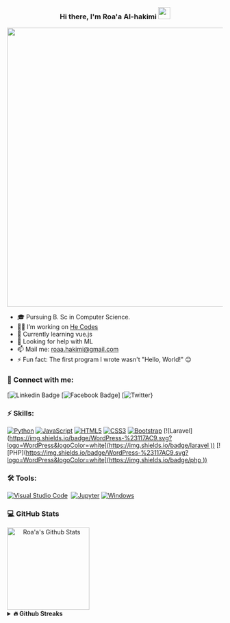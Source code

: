 <p align="right">
  <a href="https://wakatime.com/@ro5a"><img alt="" src="https://wakatime.com/badge/user/8e02bfd3-85d8-4d9d-88df-fa983f91ff30.svg"></a>
 
</p>
<h3 align="center">
  Hi there, I'm Roa'a Al-hakimi
  <img src="https://media.giphy.com/media/hvRJCLFzcasrR4ia7z/giphy.gif" width="28">
</h3> 
<p align="center">
  <a href="#"><img width="650px" src="https://readme-typing-svg.herokuapp.com?font=Ubuntu&color=58a6ff&size=22&center=true&lines=Hello,+World+🌎;Welcome+to+my+GitHub+profile+😇;Happy+to+see+you+here+😀;Feel+free+to+look+around+😌;Reach+me+out+if+you+need+me+🤗;Have+a+great+day+😊"></a>
</p>

- 🎓 Pursuing B. Sc in Computer Science.
- 👷‍♂️ I’m working on [He Codes](https://he-codes.github.io)
- 🧠 Currently learning vue.js
- 🔭 Looking for help with ML
- 📫 Mail me: [roaa.hakimi@gmail.com](mailto:roaa.hakimi@gmail.com)
- ⚡ Fun fact: The first program I wrote wasn't "Hello, World!" 😌 
<!-- - 🌐 Web: [Roa'a Al-hakimi]() -->
<!-- - 💬 Ask me about Python -->
### 🔗 Connect with me:
<!-- style=flat-square& -->
[![Linkedin Badge](https://www.linkedin.com/in/roa-a-tareq-479a03269)
[![Facebook Badge](https://www.facebook.com/roaa.alhakimi.1?mibextid=ZbWKwL)]
[![Twitter](https://twitter.com/roaa_ghiama?t=7yvR0GbuvziHUq1dM5GHqg&s=09)}

### ⚡ Skills:
[![Python](https://img.shields.io/badge/-Python-yellow?logo=Python)](#)
[![JavaScript](https://img.shields.io/badge/-JavaScript-blue?logo=javascript)](#)
[![HTML5](https://img.shields.io/badge/-HTML5-E34F26?logo=html5&logoColor=white)](#)
[![CSS3](https://img.shields.io/badge/-CSS3-1572B6?logo=css3)](#)
[![Bootstrap](https://img.shields.io/badge/-Bootstrap-563D7C?logo=bootstrap)](#)
[![Laravel]([https://img.shields.io/badge/WordPress-%23117AC9.svg?logo=WordPress&logoColor=white](https://img.shields.io/badge/laravel
))](#)
[![PHP]([https://img.shields.io/badge/WordPress-%23117AC9.svg?logo=WordPress&logoColor=white](https://img.shields.io/badge/php
))](#)

<!-- [![Django](https://img.shields.io/badge/django-%23092E20.svg?logo=django&logoColor=white)](#) -->
<!-- [![Java](https://img.shields.io/badge/-java-E34A86?logo=java)](#) -->
<!-- [![LaTeX](https://img.shields.io/badge/latex-%23008080.svg?logo=latex&logoColor=white)](#) -->
<!-- style=flat-square& -->

### 🛠 Tools:
<p>
<!--   <a href="#"><img alt="" src=""></a> -->
  <a href="#"><img alt="Visual Studio Code" src="https://img.shields.io/badge/Visual%20Studio%20Code-0078d7.svg?logo=visual-studio-code&logoColor=white"></a>
  <a href="#"><img alt="" src="https://img.shields.io/badge/Xcode-0078d7.svg?logo=xcode&logoColor=white"></a>
  <a href="#"><img alt="Jupyter" src="https://img.shields.io/badge/Jupyter-F37626.svg?logo=Jupyter&logoColor=white"></a>
  <a href="#"><img alt="Windows" src="https://img.shields.io/badge/Windows-0078D6?logo=windows&logoColor=white"></a>
 
</p>


### 💻 GitHub Stats
<div style="display: flex;"; align="center">
  <img alt="Roa'a's Github Stats" src="https://denvercoder1-github-readme-stats.vercel.app/api/?username=ro5a&show_icons=true&count_private=true&theme=dark&hide_border=true&bg_color=151515&title_color=f2f2f2&icon_color=79fe96" style="height: 192px;">
</div>
  

<details>	
  <summary><b>🔥 Github Streaks</b></summary><br>
  <p align="center">
 [![GitHub Streak](https://github-readme-streak-stats.herokuapp.com?user=ro5a&theme=cobalt&mode=weekly)](https://git.io/streak-stats)</p>
</details>
 
  
